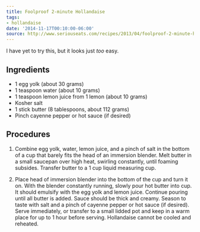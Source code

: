 ```yaml
---
title: Foolproof 2-minute Hollandaise
tags:
- hollandaise
date: '2014-11-17T00:10:00-06:00'
source: http://www.seriouseats.com/recipes/2013/04/foolproof-2-minute-hollandaise-recipe.html
---
```

I have yet to try this, but it looks just *too* easy.


Ingredients
-----------


-   1 egg yolk (about 30 grams)
-   1 teaspoon water (about 10 grams)
-   1 teaspoon lemon juice from 1 lemon (about 10 grams)
-   Kosher salt
-   1 stick butter (8 tablespoons, about 112 grams)
-   Pinch cayenne pepper or hot sauce (if desired)

Procedures
----------

1.  Combine egg yolk, water, lemon juice, and a pinch of salt in the
    bottom of a cup that barely fits the head of an immersion blender.
    Melt butter in a small saucepan over high heat, swirling constantly,
    until foaming subsides. Transfer butter to a 1 cup liquid measuring
    cup.

2.  Place head of immersion blender into the bottom of the cup and turn
    it on. With the blender constantly running, slowly pour hot butter
    into cup. It should emulsify with the egg yolk and lemon juice.
    Continue pouring until all butter is added. Sauce should be thick
    and creamy. Season to taste with salt and a pinch of cayenne pepper
    or hot sauce (if desired). Serve immediately, or transfer to a small
    lidded pot and keep in a warm place for up to 1 hour before serving.
    Hollandaise cannot be cooled and reheated.

